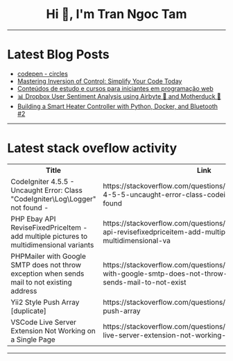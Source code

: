 <h1 align="center">Hi 👋, I'm Tran Ngoc Tam</h1>

---

# Latest Blog Posts 
<!-- BLOG-POST-LIST:START -->
- [codepen - circles](https://dev.to/jamcha123/codepen-circles-4eml)
- [Mastering Inversion of Control: Simplify Your Code Today](https://dev.to/karell_stemarie_ce42bf9c/mastering-inversion-of-control-simplify-your-code-today-2dda)
- [Conteúdos de estudo e cursos para iniciantes em programação web](https://dev.to/jessilyneh/conteudos-de-estudo-e-cursos-para-iniciantes-em-programacao-web-2db8)
- [📊 Dropbox User Sentiment Analysis using Airbyte 🪼 and Motherduck 🦆](https://dev.to/abhirajadhikary06/dropbox-user-sentiment-analysis-using-airbyte-and-motherduck-1ggd)
- [Building a Smart Heater Controller with Python, Docker, and Bluetooth #2](https://dev.to/mecorre1/building-a-smart-heater-controller-with-python-docker-and-bluetooth-2-1c5a)
<!-- BLOG-POST-LIST:END -->

---

# Latest stack oveflow activity
<table>
  <tr><th>Title</th><th>Link</th></tr>
  <!-- STACKOVERFLOW:START --><tr><td>CodeIgniter 4.5.5 - Uncaught Error: Class &quot;CodeIgniter\Log\Logger&quot; not found -</td><td>https://stackoverflow.com/questions/79313716/codeigniter-4-5-5-uncaught-error-class-codeigniter-log-logger-not-found</td></tr><tr><td>PHP Ebay API ReviseFixedPriceItem - add multiple pictures to multidimensional variants</td><td>https://stackoverflow.com/questions/79313680/php-ebay-api-revisefixedpriceitem-add-multiple-pictures-to-multidimensional-va</td></tr><tr><td>PHPMailer with Google SMTP does not throw exception when sends mail to not existing address</td><td>https://stackoverflow.com/questions/79313676/phpmailer-with-google-smtp-does-not-throw-exception-when-sends-mail-to-not-exist</td></tr><tr><td>Yii2 Style Push Array [duplicate]</td><td>https://stackoverflow.com/questions/79313670/yii2-style-push-array</td></tr><tr><td>VSCode Live Server Extension Not Working on a Single Page</td><td>https://stackoverflow.com/questions/79313593/vscode-live-server-extension-not-working-on-a-single-page</td></tr><!-- STACKOVERFLOW:END -->
</table>

---


